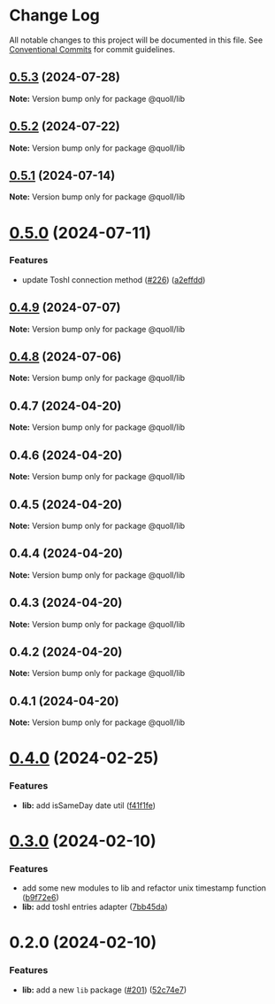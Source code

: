 # Change Log

All notable changes to this project will be documented in this file.
See [Conventional Commits](https://conventionalcommits.org) for commit guidelines.

## [0.5.3](https://github.com/mzogheib/quoll/compare/@quoll/lib@0.5.2...@quoll/lib@0.5.3) (2024-07-28)

**Note:** Version bump only for package @quoll/lib

## [0.5.2](https://github.com/mzogheib/quoll/compare/@quoll/lib@0.5.1...@quoll/lib@0.5.2) (2024-07-22)

**Note:** Version bump only for package @quoll/lib

## [0.5.1](https://github.com/mzogheib/quoll/compare/@quoll/lib@0.5.0...@quoll/lib@0.5.1) (2024-07-14)

**Note:** Version bump only for package @quoll/lib

# [0.5.0](https://github.com/mzogheib/quoll/compare/@quoll/lib@0.4.9...@quoll/lib@0.5.0) (2024-07-11)

### Features

- update Toshl connection method ([#226](https://github.com/mzogheib/quoll/issues/226)) ([a2effdd](https://github.com/mzogheib/quoll/commit/a2effdd296895371f56c730f3da665bb6f7ef783))

## [0.4.9](https://github.com/mzogheib/quoll/compare/@quoll/lib@0.4.8...@quoll/lib@0.4.9) (2024-07-07)

**Note:** Version bump only for package @quoll/lib

## [0.4.8](https://github.com/mzogheib/quoll/compare/@quoll/lib@0.4.7...@quoll/lib@0.4.8) (2024-07-06)

**Note:** Version bump only for package @quoll/lib

## 0.4.7 (2024-04-20)

**Note:** Version bump only for package @quoll/lib

## 0.4.6 (2024-04-20)

**Note:** Version bump only for package @quoll/lib

## 0.4.5 (2024-04-20)

**Note:** Version bump only for package @quoll/lib

## 0.4.4 (2024-04-20)

**Note:** Version bump only for package @quoll/lib

## 0.4.3 (2024-04-20)

**Note:** Version bump only for package @quoll/lib

## 0.4.2 (2024-04-20)

**Note:** Version bump only for package @quoll/lib

## 0.4.1 (2024-04-20)

**Note:** Version bump only for package @quoll/lib

# [0.4.0](https://github.com/mzogheib/quoll/compare/@quoll/lib@0.3.0...@quoll/lib@0.4.0) (2024-02-25)

### Features

- **lib:** add isSameDay date util ([f41f1fe](https://github.com/mzogheib/quoll/commit/f41f1fe90504b5f389c3d4b83ecac08263ed26ce))

# [0.3.0](https://github.com/mzogheib/quoll/compare/@quoll/lib@0.2.0...@quoll/lib@0.3.0) (2024-02-10)

### Features

- add some new modules to lib and refactor unix timestamp function ([b9f72e6](https://github.com/mzogheib/quoll/commit/b9f72e6ea84cee0588c5e84de198f8eac6d199e4))
- **lib:** add toshl entries adapter ([7bb45da](https://github.com/mzogheib/quoll/commit/7bb45dac1200b418e0dd078ec2727c01d5dc61dc))

# 0.2.0 (2024-02-10)

### Features

- **lib:** add a new `lib` package ([#201](https://github.com/mzogheib/quoll/issues/201)) ([52c74e7](https://github.com/mzogheib/quoll/commit/52c74e74efbf3da9e23b0d80526b5867694cf69b))
